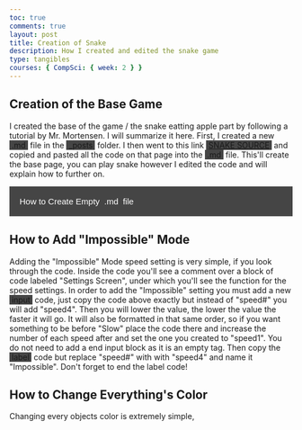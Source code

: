 ```yaml
---
toc: true
comments: true
layout: post
title: Creation of Snake
description: How I created and edited the snake game
type: tangibles
courses: { CompSci: { week: 2 } }
---
```

<style>
    /* Makes all <span> elements with the class of hc highlighted in light gray */
    span.hc {
        background-color: #454545 !important;
        padding-left: 4px;
        padding-right: 4px;
    }
    /* This part is copy and pasted from W3Schools */
    /* Designs the button for collapsable text */
    .collapsible {
        background-color: #454545;
        color: white;
        cursor: pointer;
        padding: 18px;
        width: 100%;
        border: none;
        text-align: left;
        outline: none;
        font-size: 15px;
    }
    .active, .collapsible:hover {
        background-color: #171717;
    }
    .content {
        padding: 0 18px;
        max-height: 0;
        overflow: hidden;
        transition: max-height 0.2s ease-out;
        background-color: #171717;
    }
</style>
<!--Creation of Base Game -->
<section>
  <h2>Creation of the Base Game</h2>
  <p>I created the base of the game / the snake eatting apple part by following a tutorial by Mr. Mortensen. I will summarize it here.
  First, I created a new <span class="hc">.md</span> file in the <span class="hc">_posts</span> folder. I then went to this link <span class="hc"><a href="https://raw.githubusercontent.com/nighthawkcoders/APCSA/master/_posts/2022-07-08-PBL-FE-snake.md">SNAKE SOURCE</a></span> and copied and pasted all the code on that page into the <span class="hc">.md</span> file. This'll create the base page, you can play snake however I edited the code and will explain how to further on.</p>
</section>
<!-- Button Code -->
<section>
<button class="collapsible">How to Create Empty <span class="hc">.md</span> file</button>
    <div class="content">
        <p>The easiest way to create an empty <span class="hc">.md</span> file is to take an existing one and copy and paste it into the <span class="hc">_posts</span> folder. Then delete everything inside the file.</p>
    </div>
</section>
<!-- How to add Impossible Mode -->
<section>
  <h2>How to Add "Impossible" Mode</h2>
  <p>Adding the "Impossible" Mode speed setting is very simple, if you look through the code. Inside the code you'll see a comment over a block of code labeled "Settings Screen", under which you'll see the function for the speed settings. In order to add the "Impossible" setting you must add a new <span class="hc">input</span> code, just copy the code above exactly but instead of "speed#" you will add "speed4". Then you will lower the value, the lower the value the faster it will go. It will also be formatted in that same order, so if you want something to be before "Slow" place the code there and increase the number of each speed after and set the one you created to "speed1". You do not need to add a end input block as it is an empty tag. Then copy the <span class="hc">label</span> code but replace "speed#" with with "speed4" and name it "Impossible". Don't forget to end the label code!</p>
</section>
<!-- How to Change Colors -->
<section>
  <h2>How to Change Everything's Color</h2>
  <p>Changing every objects color is extremely simple, 
<!-- Next part is copy and pasted from W3 School
Script for the collapsable button -->
<script>
var coll = document.getElementsByClassName("collapsible");
var i;
  for (i = 0; i < coll.length; i++) {
    coll[i].addEventListener("click", function() {
      this.classList.toggle("active");
      var content = this.nextElementSibling;
      if (content.style.maxHeight){
        content.style.maxHeight = null;
      } else {
        content.style.maxHeight = content.scrollHeight + "px";
      } 
    });
  }
</script>